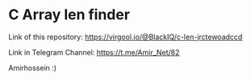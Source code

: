 # C Array len finder

Link of this repository:
https://virgool.io/@BlackIQ/c-len-jrctewoadccd

Link in Telegram Channel:
https://t.me/Amir_Net/82

Amirhossein :)
